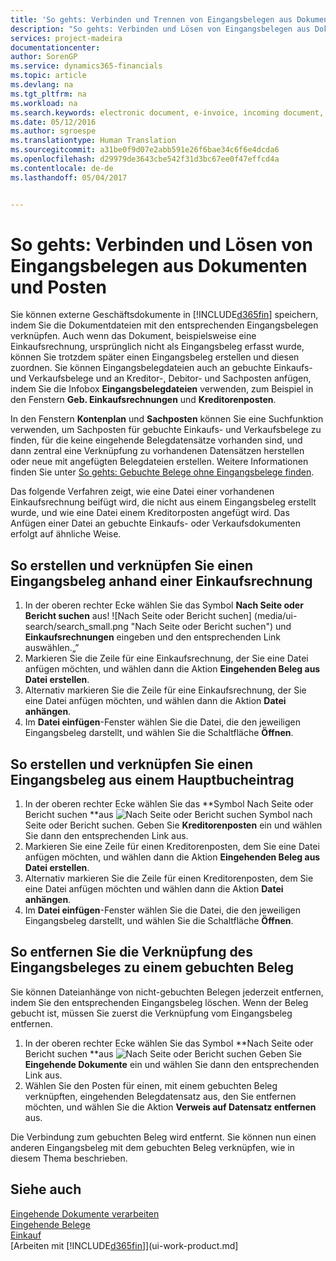 ```yaml
---
title: 'So gehts: Verbinden und Trennen von Eingangsbelegen aus Dokumenten und Posten| Microsoft Docs'
description: "So gehts: Verbinden und Lösen von Eingangsbelegen aus Dokumenten und Posten"
services: project-madeira
documentationcenter: 
author: SorenGP
ms.service: dynamics365-financials
ms.topic: article
ms.devlang: na
ms.tgt_pltfrm: na
ms.workload: na
ms.search.keywords: electronic document, e-invoice, incoming document, OCR, ecommerce, document exchange, import invoice
ms.date: 05/12/2016
ms.author: sgroespe
ms.translationtype: Human Translation
ms.sourcegitcommit: a31be0f9d07e2abb591e26f6bae34c6f6e4dcda6
ms.openlocfilehash: d29979de3643cbe542f31d3bc67ee0f47effcd4a
ms.contentlocale: de-de
ms.lasthandoff: 05/04/2017


---
```

# <a name="how-to-connect-and-disconnect-incoming-document-records-from-documents-and-entries"></a>So gehts: Verbinden und Lösen von Eingangsbelegen aus Dokumenten und Posten
Sie können externe Geschäftsdokumente in [!INCLUDE[d365fin](includes/d365fin_md.md)] speichern, indem Sie die Dokumentdateien mit den entsprechenden Eingangsbelegen verknüpfen. Auch wenn das Dokument, beispielsweise eine Einkaufsrechnung, ursprünglich nicht als Eingangsbeleg erfasst wurde, können Sie trotzdem später einen Eingangsbeleg erstellen und diesen zuordnen. Sie können Eingangsbelegdateien auch an gebuchte Einkaufs- und Verkaufsbelege und an Kreditor-, Debitor- und Sachposten anfügen, indem Sie die Infobox **Eingangsbelegdateien** verwenden, zum Beispiel in den Fenstern **Geb. Einkaufsrechnungen** und **Kreditorenposten**.

In den Fenstern **Kontenplan** und **Sachposten** können Sie eine Suchfunktion verwenden, um Sachposten für gebuchte Einkaufs- und Verkaufsbelege zu finden, für die keine eingehende Belegdatensätze vorhanden sind, und dann zentral eine Verknüpfung zu vorhandenen Datensätzen herstellen oder neue mit angefügten Belegdateien erstellen. Weitere Informationen finden Sie unter [So gehts: Gebuchte Belege ohne Eingangsbelege finden](across-how-find-posted-documents-without-income-document-records.md).

Das folgende Verfahren zeigt, wie eine Datei einer vorhandenen Einkaufsrechnung beifügt wird, die nicht aus einem Eingangsbeleg erstellt wurde, und wie eine Datei einem Kreditorposten angefügt wird. Das Anfügen einer Datei an gebuchte Einkaufs- oder Verkaufsdokumenten erfolgt auf ähnliche Weise.

## <a name="to-create-and-connect-an-incoming-document-record-from-a-purchase-invoice"></a>So erstellen und verknüpfen Sie einen Eingangsbeleg anhand einer Einkaufsrechnung
1. In der oberen rechter Ecke wählen Sie das Symbol **Nach Seite oder Bericht suchen** aus! ![Nach Seite oder Bericht suchen] (media/ui-search/search_small.png "Nach Seite oder Bericht suchen") und **Einkaufsrechnungen** eingeben und den entsprechenden Link auswählen.„”
2. Markieren Sie die Zeile für eine Einkaufsrechnung, der Sie eine Datei anfügen möchten, und wählen dann die Aktion **Eingehenden Beleg aus Datei erstellen**.
3. Alternativ markieren Sie die Zeile für eine Einkaufsrechnung, der Sie eine Datei anfügen möchten, und wählen dann die Aktion **Datei anhängen**.
4. Im **Datei einfügen**-Fenster wählen Sie die Datei, die den jeweiligen Eingangsbeleg darstellt, und wählen Sie die Schaltfläche **Öffnen**.

## <a name="to-create-and-connect-an-incoming-document-record-from-a-vendor-ledger-entry"></a>So erstellen und verknüpfen Sie einen Eingangsbeleg aus einem Hauptbucheintrag
1. In der oberen rechter Ecke wählen Sie das **Symbol Nach Seite oder Bericht suchen **aus ![Nach Seite oder Bericht suchen ](media/ui-search/search_small.png "") Symbol nach Seite oder Bericht suchen. Geben Sie **Kreditorenposten** ein und wählen Sie dann den entsprechenden Link aus.
2. Markieren Sie eine Zeile für einen Kreditorenposten, dem Sie eine Datei anfügen möchten, und wählen dann die Aktion **Eingehenden Beleg aus Datei erstellen**.
3. Alternativ markieren Sie die Zeile für einen Kreditorenposten, dem Sie eine Datei anfügen möchten und wählen dann die Aktion **Datei anhängen**.
4. Im **Datei einfügen**-Fenster wählen Sie die Datei, die den jeweiligen Eingangsbeleg darstellt, und wählen Sie die Schaltfläche **Öffnen**.

## <a name="to-remove-a-connection-from-an-incoming-document-record-to-a-posted-document"></a>So entfernen Sie die Verknüpfung des Eingangsbeleges zu einem gebuchten Beleg
Sie können Dateianhänge von nicht-gebuchten Belegen jederzeit entfernen, indem Sie den entsprechenden Eingangsbeleg löschen. Wenn der Beleg gebucht ist, müssen Sie zuerst die Verknüpfung vom Eingangsbeleg entfernen.

1. In der oberen rechter Ecke wählen Sie das Symbol **Nach Seite oder Bericht suchen **aus ![Nach Seite oder Bericht suchen](media/ui-search/search_small.png "Nach Seite oder Bericht suchen.") Geben Sie **Eingehende Dokumente** ein und wählen Sie dann den entsprechenden Link aus.
2. Wählen Sie den Posten für einen, mit einem gebuchten Beleg verknüpften, eingehenden Belegdatensatz aus, den Sie entfernen möchten, und wählen Sie die Aktion **Verweis auf Datensatz entfernen** aus.

Die Verbindung zum gebuchten Beleg wird entfernt. Sie können nun einen anderen Eingangsbeleg mit dem gebuchten Beleg verknüpfen, wie in diesem Thema beschrieben.

## <a name="see-also"></a>Siehe auch
[Eingehende Dokumente verarbeiten](across-process-income-documents.md)  
[Eingehende Belege](across-income-documents.md)  
[Einkauf](purchasing-manage-purchasing.md)  
[Arbeiten mit [!INCLUDE[d365fin](includes/d365fin_md.md)]](ui-work-product.md]

